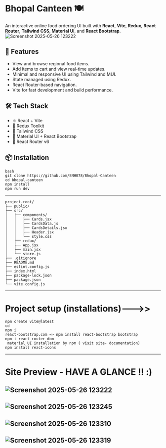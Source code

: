 # Bhopal Canteen 🍽️

An interactive online food ordering UI built with **React**, **Vite**, **Redux**, **React Router**, **Tailwind CSS**, **Material UI**, and **React Bootstrap**.
![Screenshot 2025-05-26 123222](https://github.com/user-attachments/assets/70939b0c-8f8e-4ca4-a686-d0e4c34d3491)
## 🚀 Features

- View and browse regional food items.
- Add items to cart and view real-time updates.
- Minimal and responsive UI using Tailwind and MUI.
- State managed using Redux.
- React Router-based navigation.
- Vite for fast development and build performance.

## 🛠️ Tech Stack

- ⚛️ React + Vite
- 🧠 Redux Toolkit
- 💨 Tailwind CSS
- 🎨 Material UI + React Bootstrap
- 🔁 React Router v6

## 📦 Installation

```
bash
git clone https://github.com/SNH078/Bhopal-Canteen
cd bhopal-canteen
npm install
npm run dev
```
--------------------------
```
project-root/
├── public/
├── src/
│   ├── components/
│   │   ├── Cards.jsx
│   │   ├── CardsData.js
│   │   ├── CardsDetails.jsx
│   │   ├── Header.jsx
│   │   └── style.css
│   ├── redux/
│   ├── App.jsx
│   ├── main.jsx
│   └── store.js
├── .gitignore
├── README.md
├── eslint.config.js
├── index.html
├── package-lock.json
├── package.json
└── vite.config.js

```
-----------------
# Project setup (installations)--->>
```
npm create vite@latest
cd 
npm i
react-bootstrap.com => npm install react-bootstrap bootstrap
npm i react-router-dom
 material UI installation by npm ( visit site- documentation)
npm install react-icons

```
------------------------------

# Site Preview - HAVE A GLANCE !! :)

![Screenshot 2025-05-26 123222](https://github.com/user-attachments/assets/70939b0c-8f8e-4ca4-a686-d0e4c34d3491)
----
![Screenshot 2025-05-26 123245](https://github.com/user-attachments/assets/dcb5de3e-64a3-4956-8e15-4d237e1ee89d)
-----
![Screenshot 2025-05-26 123310](https://github.com/user-attachments/assets/a461f561-317e-4961-991d-fa0254541d70)
----
![Screenshot 2025-05-26 123319](https://github.com/user-attachments/assets/924af5ca-b08b-4fff-b29d-efc263005c92)
---


